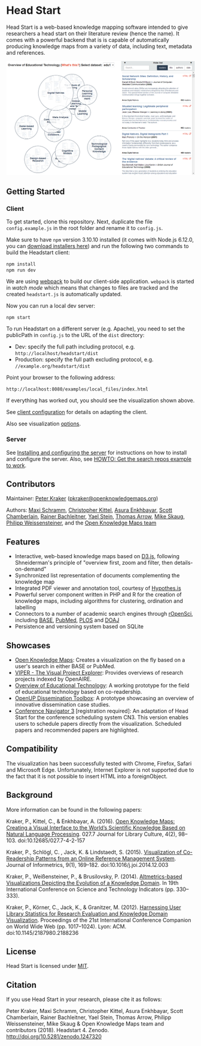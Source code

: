 # Head Start

Head Start is a web-based knowledge mapping software intended to give researchers  a head start on their literature review (hence the name). It comes with a powerful backend that is is capable of automatically producing knowledge maps from a variety of data, including text, metadata and references.

![Head Start](headstart.png)

## Getting Started

### Client
To get started, clone this repository. Next, duplicate the file `config.example.js` in the root folder and rename it to `config.js`. 

Make sure to have `npm` version 3.10.10 installed (it comes with Node.js 6.12.0, you can [download installers here](https://nodejs.org/dist/latest-v6.x/)) and run the following two commands to build the Headstart client:

    npm install
    npm run dev

We are using [webpack](https://webpack.github.io/) to build our client-side application. `webpack` is started in *watch mode* which means that changes to files are tracked and the created `headstart.js` is automatically updated.

Now you can run a local dev server:

	npm start

To run Headstart on a different server (e.g. Apache), you need to set the publicPath in `config.js` to the URL of the `dist` directory:
* Dev: specify the full path including protocol, e.g. `http://localhost/headstart/dist`
* Production: specify the full path excluding protocol, e.g. `//example.org/headstart/dist`
    
Point your browser to the following address:

	http://localhost:8080/examples/local_files/index.html

If everything has worked out, you should see the visualization shown above.

See [client configuration](doc/README.md) for details on adapting the client.

 Also see visualization [options](doc/README.md#visualisation-settings).

### Server

See [Installing and configuring the server](doc/server_config.md) for instructions on how to install and configure the server. Also, see [HOWTO: Get the search repos example to work](doc/howto_search_repos.md).

## Contributors

Maintainer: [Peter Kraker](https://github.com/pkraker) ([pkraker@openknowledgemaps.org](mailto:pkraker@openknowledgemaps.org))

Authors: [Maxi Schramm](https://github.com/tanteuschi), [Christopher Kittel](https://github.com/chreman), [Asura Enkhbayar](https://github.com/Bubblbu), [Scott Chamberlain](https://github.com/sckott), [Rainer Bachleitner](https://github.com/rbachleitner), [Yael Stein](https://github.com/jaels), [Thomas Arrow](https://github.com/tarrow), [Mike Skaug](https://github.com/mikeskaug), [Philipp Weissensteiner](https://github.com/wpp), and the [Open Knowledge Maps team](http://openknowledgemaps.org/team)


## Features

* Interactive, web-based knowledge maps based on [D3.js](https://d3js.org), following Shneiderman's principle of "overview first, zoom and filter, then details-on-demand"
* Synchronized list representation of documents complementing the knowledge map
* Integrated PDF viewer and annotation tool, courtesy of [Hypothes.is](https://hypothes.is)
* Powerful server component written in PHP and R for the creation of knowledge maps, including algorithms for clustering, ordination and labelling
* Connectors to a number of academic search engines through [rOpenSci](https://ropensci.org), including [BASE](https://base-search.net), [PubMed](https://www.ncbi.nlm.nih.gov/pubmed), [PLOS](https://plos.org) and [DOAJ](https://doaj.org)
* Persistence and versioning system based on SQLite


## Showcases

* [Open Knowledge Maps](https://openknowledgemaps.org/): Creates a visualization on the fly based on a user's search in either BASE or PubMed.
* [VIPER - The Visual Project Explorer](https://openknowledgemaps.org/viper/): Provides overviews of research projects indexed by OpenAIRE.
* [Overview of Educational Technology](https://openknowledgemaps.org/educational-technology): A working prototype for the field of educational technology based on co-readership.
* [OpenUP Dissemination Toolbox](https://www.openuphub.eu/tools): A prototype showcasing an overview of innovative dissemination case studies.
* [Conference Navigator 3](http://halley.exp.sis.pitt.edu/cn3/visualization.php?conferenceID=131) [registration required]: An adaptation of Head Start for the conference scheduling system CN3. This version enables users to schedule papers directly from the visualization. Scheduled papers and recommended papers are highlighted.

## Compatibility

The visualization has been successfully tested with Chrome, Firefox, Safari and Microsoft Edge. Unfortunately, Internet Explorer is not supported due to the fact that it is not possible to insert HTML into a foreignObject.

## Background

More information can be found in the following papers:

Kraker, P., Kittel, C., & Enkhbayar, A. (2016). [Open Knowledge Maps: Creating a Visual Interface to the World’s Scientific Knowledge Based on Natural Language Processing](http://0277.ch/ojs/index.php/cdrs_0277/article/view/157/355). 027.7 Journal for Library Culture, 4(2), 98–103. doi:10.12685/027.7-4-2-157

Kraker, P., Schlögl, C. , Jack, K. & Lindstaedt, S. (2015). [Visualization of Co-Readership Patterns from an Online Reference Management System](http://arxiv.org/abs/1409.0348). Journal of Informetrics, 9(1), 169–182. doi:10.1016/j.joi.2014.12.003

Kraker, P., Weißensteiner, P., & Brusilovsky, P. (2014). [Altmetrics-based Visualizations Depicting the Evolution of a Knowledge Domain](http://know-center.tugraz.at/download_extern/papers/sti_visualization_evolution_kraker_etal.pdf). In 19th International Conference on Science and Technology Indicators (pp. 330–333).

Kraker, P., Körner, C., Jack, K., & Granitzer, M. (2012). [Harnessing User Library Statistics for Research Evaluation and Knowledge Domain Visualization](http://know-center.tugraz.at/download_extern/papers/user_library_statistics.pdf). Proceedings of the 21st International Conference Companion on World Wide Web (pp. 1017–1024). Lyon: ACM. doi:10.1145/2187980.2188236


## License
Head Start is licensed under [MIT](LICENSE).


## Citation
If you use Head Start in your research, please cite it as follows:

Peter Kraker, Maxi Schramm, Christopher Kittel, Asura Enkhbayar, Scott Chamberlain, Rainer Bachleitner, Yael Stein, Thomas Arrow, Philipp Weissensteiner, Mike Skaug & Open Knowledge Maps team and contributors (2018). Headstart 4. Zenodo. http://doi.org/10.5281/zenodo.1247320
